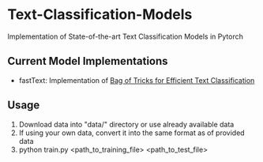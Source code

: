 # Text-Classification-Models
Implementation of State-of-the-art Text Classification Models in Pytorch

## Current Model Implementations
- fastText: Implementation of [Bag of Tricks for Efficient Text Classification](https://arxiv.org/abs/1607.01759)

## Usage
1) Download data into "data/" directory or use already available data
2) If using your own data, convert it into the same format as of provided data 
3) python train.py <path_to_training_file> <path_to_test_file>
